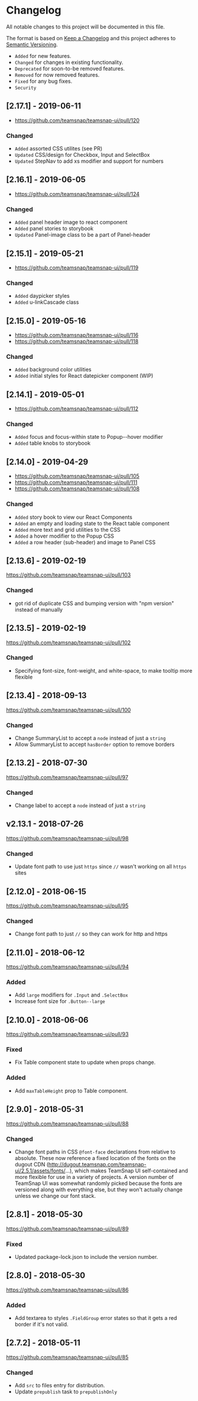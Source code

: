 # Changelog

All notable changes to this project will be documented in this file.

The format is based on [Keep a Changelog](http://keepachangelog.com/en/1.0.0/)
and this project adheres to [Semantic Versioning](http://semver.org/spec/v2.0.0.html).

- `Added` for new features.
- `Changed` for changes in existing functionality.
- `Deprecated` for soon-to-be removed features.
- `Removed` for now removed features.
- `Fixed` for any bug fixes.
- `Security`

## [2.17.1] - 2019-06-11

- https://github.com/teamsnap/teamsnap-ui/pull/120

### Changed

- `Added` assorted CSS utilites (see PR)
- `Updated` CSS/design for Checkbox, Input and SelectBox
- `Updated` StepNav to add xs modifier and support for numbers


## [2.16.1] - 2019-06-05

- https://github.com/teamsnap/teamsnap-ui/pull/124

### Changed

- `Added` panel header image to react component 
- `Added` panel stories to storybook 
- `Updated` Panel-image class to be a part of Panel-header

## [2.15.1] - 2019-05-21

- https://github.com/teamsnap/teamsnap-ui/pull/119

### Changed

- `Added` daypicker styles
- `Added` u-linkCascade class

## [2.15.0] - 2019-05-16

- https://github.com/teamsnap/teamsnap-ui/pull/116
- https://github.com/teamsnap/teamsnap-ui/pull/118

### Changed

- `Added` background color utilities
- `Added` initial styles for React datepicker component (WIP)

## [2.14.1] - 2019-05-01

- https://github.com/teamsnap/teamsnap-ui/pull/112

### Changed

- `Added` focus and focus-within state to Popup--hover modifier
- `Added` table knobs to storybook

## [2.14.0] - 2019-04-29

- https://github.com/teamsnap/teamsnap-ui/pull/105
- https://github.com/teamsnap/teamsnap-ui/pull/111
- https://github.com/teamsnap/teamsnap-ui/pull/108

### Changed

- `Added` story book to view our React Components
- `Added` an empty and loading state to the React table component
- `Added` more text and grid utilities to the CSS
- `Added` a hover modifier to the Popup CSS
- `Added` a row header (sub-header) and image to Panel CSS

## [2.13.6] - 2019-02-19

https://github.com/teamsnap/teamsnap-ui/pull/103

### Changed

- got rid of duplicate CSS and bumping version with "npm version" instead of manually

## [2.13.5] - 2019-02-19

https://github.com/teamsnap/teamsnap-ui/pull/102

### Changed

- Specifying font-size, font-weight, and white-space, to make tooltip more flexible

## [2.13.4] - 2018-09-13

https://github.com/teamsnap/teamsnap-ui/pull/100

### Changed

- Change SummaryList to accept a `node` instead of just a `string`
- Allow SummaryList to accept `hasBorder` option to remove borders

## [2.13.2] - 2018-07-30

https://github.com/teamsnap/teamsnap-ui/pull/97

### Changed

- Change label to accept a `node` instead of just a `string`

## v2.13.1 - 2018-07-26

https://github.com/teamsnap/teamsnap-ui/pull/98

### Changed

- Update font path to use just `https` since `//` wasn't working on all `https` sites

## [2.12.0] - 2018-06-15

https://github.com/teamsnap/teamsnap-ui/pull/95

### Changed

- Change font path to just `//` so they can work for http and https

## [2.11.0] - 2018-06-12

https://github.com/teamsnap/teamsnap-ui/pull/94

### Added

- Add `large` modifiers for `.Input` and `.SelectBox`
- Increase font size for `.Button--large`

## [2.10.0] - 2018-06-06

https://github.com/teamsnap/teamsnap-ui/pull/93

### Fixed

- Fix Table component state to update when props change.

### Added

- Add `maxTableHeight` prop to Table component.

## [2.9.0] - 2018-05-31

https://github.com/teamsnap/teamsnap-ui/pull/88

### Changed

- Change font paths in CSS `@font-face` declarations from relative to absolute. These now reference a fixed location of the fonts on the dugout CDN (http://dugout.teamsnap.com/teamsnap-ui/2.5.1/assets/fonts/...), which makes TeamSnap UI self-contained and more flexible for use in a variety of projects. A version number of TeamSnap UI was somewhat randomly picked because the fonts are versioned along with everything else, but they won't actually change unless we change our font stack.

## [2.8.1] - 2018-05-30

https://github.com/teamsnap/teamsnap-ui/pull/89

### Fixed

- Updated package-lock.json to include the version number.

## [2.8.0] - 2018-05-30

https://github.com/teamsnap/teamsnap-ui/pull/86

### Added

- Add textarea to styles `.FieldGroup` error states so that it gets a red border if it's not valid.

## [2.7.2] - 2018-05-11

https://github.com/teamsnap/teamsnap-ui/pull/85

### Changed

- Add `src` to files entry for distribution.
- Update `prepublish` task to `prepublishOnly`
